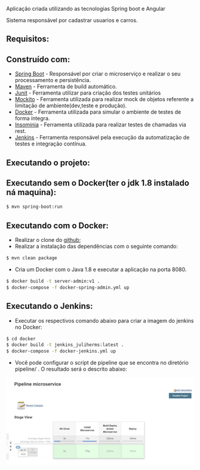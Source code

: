

Aplicação criada utilizando as tecnologias Spring boot e Angular

Sistema responsável por cadastrar usuarios e carros.

## Requisitos:

## Construído com:

- [Spring Boot](https://spring.io/projects/spring-boot) - Responsável por criar o microserviço e realizar o seu processamento e persistência.
- [Maven](https://maven.apache.org/) - Ferramenta de build automático.
- [Junit](https://junit.org/junit5/) - Ferramenta utilizar para criação dos testes unitários
- [Mockito](https://site.mockito.org/) - Ferramenta utilizada para realizar mock de objetos referente a limitação de ambiente(dev,teste e produção).
- [Docker](https://www.docker.com/) - Ferramenta utilizada para simular o ambiente de testes de forma íntegra.
- [Insominia](https://insomnia.rest/) - Ferramenta utilizada para realizar testes de chamadas via rest.
- [Jenkins](https://jenkins.io/) - Ferramenta responsável pela execução da automatização de testes e integração contínua.


## Executando o projeto:

## Executando sem o Docker(ter o jdk 1.8 instalado ná maquina):

```sh
$ mvn spring-boot:run
```

## Executando com o Docker:

- Realizar o clone do [github](https://github.com/juliherms/ChallengeUserCars);
- Realizar a instalação das dependências com o seguinte comando:

```sh
$ mvn clean package
```

- Cria um Docker com o Java 1.8 e executar a aplicação na porta 8080.

```sh
$ docker build -t server-admin:v1 .
$ docker-compose -f docker-spring-admin.yml up
```

## Executando o Jenkins:

- Executar os respectivos comando abaixo para criar a imagem do jenkins no Docker:

```sh
$ cd docker
$ docker build -t jenkins_juliherms:latest .
$ docker-compose -f docker-jenkins.yml up
```

- Você pode configurar o script de pipeline que se encontra no diretório pipeline/ . O resultado será o descrito abaixo:

<img src="screen/jenkins_pipeline.png">
